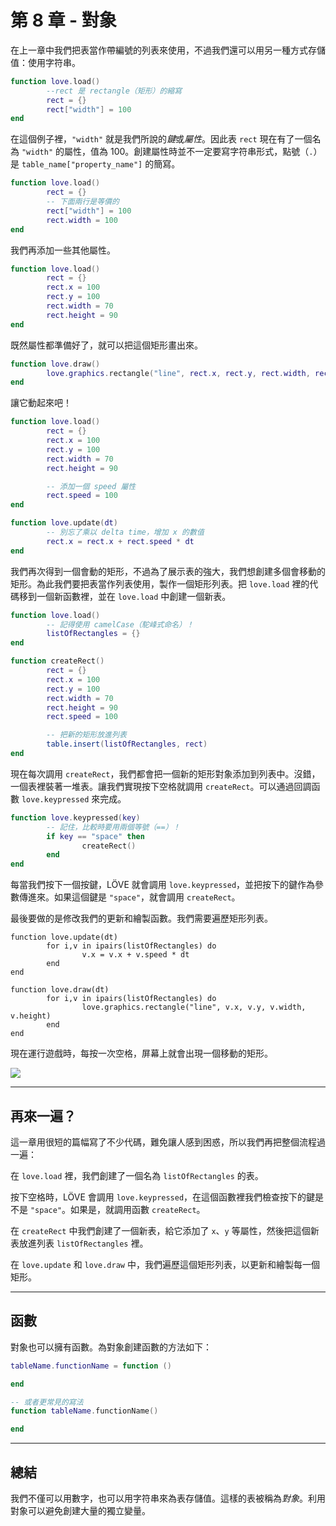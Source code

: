 # 第 8 章 - 對象

在上一章中我們把表當作帶編號的列表來使用，不過我們還可以用另一種方式存儲值：使用字符串。

```lua
function love.load()
        --rect 是 rectangle（矩形）的縮寫
        rect = {}
        rect["width"] = 100
end
```

在這個例子裡，`"width"` 就是我們所說的*鍵*或*屬性*。因此表 `rect` 現在有了一個名為 `"width"` 的屬性，值為 100。創建屬性時並不一定要寫字符串形式，點號（`.`）是 `table_name["property_name"]` 的簡寫。

```lua
function love.load()
        rect = {}
        -- 下面兩行是等價的
        rect["width"] = 100
        rect.width = 100
end
```

我們再添加一些其他屬性。

```lua
function love.load()
        rect = {}
        rect.x = 100
        rect.y = 100
        rect.width = 70
        rect.height = 90
end
```

既然屬性都準備好了，就可以把這個矩形畫出來。

```lua
function love.draw()
        love.graphics.rectangle("line", rect.x, rect.y, rect.width, rect.height)
end
```

讓它動起來吧！

```lua
function love.load()
        rect = {}
        rect.x = 100
        rect.y = 100
        rect.width = 70
        rect.height = 90

        -- 添加一個 speed 屬性
        rect.speed = 100
end

function love.update(dt)
        -- 別忘了乘以 delta time，增加 x 的數值
        rect.x = rect.x + rect.speed * dt
end
```

我們再次得到一個會動的矩形，不過為了展示表的強大，我們想創建多個會移動的矩形。為此我們要把表當作列表使用，製作一個矩形列表。把 `love.load` 裡的代碼移到一個新函數裡，並在 `love.load` 中創建一個新表。

```lua
function love.load()
        -- 記得使用 camelCase（駝峰式命名）！
        listOfRectangles = {}
end

function createRect()
        rect = {}
        rect.x = 100
        rect.y = 100
        rect.width = 70
        rect.height = 90
        rect.speed = 100

        -- 把新的矩形放進列表
        table.insert(listOfRectangles, rect)
end
```

現在每次調用 `createRect`，我們都會把一個新的矩形對象添加到列表中。沒錯，一個表裡裝著一堆表。讓我們實現按下空格就調用 `createRect`。可以通過回調函數 `love.keypressed` 來完成。

```lua
function love.keypressed(key)
        -- 記住，比較時要用兩個等號（==）！
        if key == "space" then
                createRect()
        end
end
```

每當我們按下一個按鍵，LÖVE 就會調用 `love.keypressed`，並把按下的鍵作為參數傳進來。如果這個鍵是 `"space"`，就會調用 `createRect`。

最後要做的是修改我們的更新和繪製函數。我們需要遍歷矩形列表。

```
function love.update(dt)
        for i,v in ipairs(listOfRectangles) do
                v.x = v.x + v.speed * dt
        end
end

function love.draw(dt)
        for i,v in ipairs(listOfRectangles) do
                love.graphics.rectangle("line", v.x, v.y, v.width, v.height)
        end
end
```

現在運行遊戲時，每按一次空格，屏幕上就會出現一個移動的矩形。

![](/images/book/8/moving_rectangles.gif)

___

## 再來一遍？

這一章用很短的篇幅寫了不少代碼，難免讓人感到困惑，所以我們再把整個流程過一遍：

在 `love.load` 裡，我們創建了一個名為 `listOfRectangles` 的表。

按下空格時，LÖVE 會調用 `love.keypressed`，在這個函數裡我們檢查按下的鍵是不是 `"space"`。如果是，就調用函數 `createRect`。

在 `createRect` 中我們創建了一個新表，給它添加了 `x`、`y` 等屬性，然後把這個新表放進列表 `listOfRectangles` 裡。

在 `love.update` 和 `love.draw` 中，我們遍歷這個矩形列表，以更新和繪製每一個矩形。

___

## 函數

對象也可以擁有函數。為對象創建函數的方法如下：

```lua
tableName.functionName = function ()

end

-- 或者更常見的寫法
function tableName.functionName()

end
```

___

## 總結

我們不僅可以用數字，也可以用字符串來為表存儲值。這樣的表被稱為*對象*。利用對象可以避免創建大量的獨立變量。
